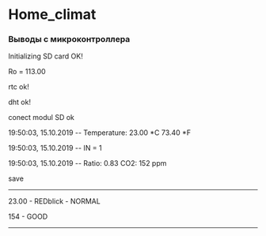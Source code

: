 # Home_climat


### Выводы с микроконтроллера

Initializing SD card OK!

Ro = 113.00

rtc ok!

dht ok!

conect modul SD ok

19:50:03, 15.10.2019 -- Temperature: 23.00 *C 73.40 *F

19:50:03, 15.10.2019 -- IN = 1

19:50:03, 15.10.2019 -- Ratio: 0.83	CO2: 152 ppm

save

-----------------------

23.00 - REDblick - NORMAL

154 - GOOD

-----------------------

